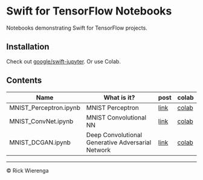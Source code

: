 # Swift for TensorFlow Notebooks

Notebooks demonstrating Swift for TensorFlow projects.

## Installation

Check out [google/swift-jupyter](https://github.com/google/swift-jupyter). Or use Colab.

## Contents

Name | What is it? | post | colab
---|---|---|---
MNIST\_Perceptron.ipynb | MNIST Perceptron | [link](https://rickwierenga.com/blog/s4tf/s4tf-mnist.html) | [colab](https://colab.research.google.com/github/rickwierenga/s4tf-notebooks/blob/master/notebooks/MNIST_Perceptron.ipynb)
MNIST\_ConvNet.ipynb | MNIST Convolutional NN | [link](https://rickwierenga.com/blog/s4tf/s4tf-mnist.html) | [colab](https://colab.research.google.com/github/rickwierenga/s4tf-notebooks/blob/master/notebooks/MNIST_ConvNet.ipynb)
MNIST\_DCGAN.ipynb | Deep Convolutional Generative Adversarial Network | [link](https://rickwierenga.com/blog/s4tf/s4tf-gan.html) | [colab](https://colab.research.google.com/github/rickwierenga/s4tf-notebooks/blob/master/notebooks/MNIST_DCGAN.ipynb)

---
&copy; Rick Wierenga

